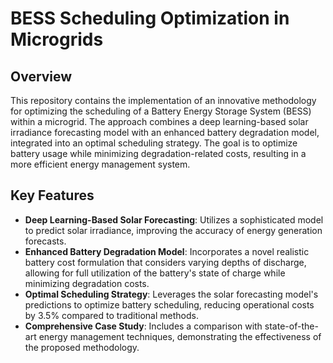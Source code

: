 # BESS Scheduling Optimization in Microgrids

## Overview

This repository contains the implementation of an innovative methodology for optimizing the scheduling of a Battery Energy Storage System (BESS) within a microgrid. The approach combines a deep learning-based solar irradiance forecasting model with an enhanced battery degradation model, integrated into an optimal scheduling strategy. The goal is to optimize battery usage while minimizing degradation-related costs, resulting in a more efficient energy management system.

## Key Features

- **Deep Learning-Based Solar Forecasting**: Utilizes a sophisticated model to predict solar irradiance, improving the accuracy of energy generation forecasts.
- **Enhanced Battery Degradation Model**: Incorporates a novel realistic battery cost formulation that considers varying depths of discharge, allowing for full utilization of the battery's state of charge while minimizing degradation costs.
- **Optimal Scheduling Strategy**: Leverages the solar forecasting model's predictions to optimize battery scheduling, reducing operational costs by 3.5% compared to traditional methods.
- **Comprehensive Case Study**: Includes a comparison with state-of-the-art energy management techniques, demonstrating the effectiveness of the proposed methodology.

